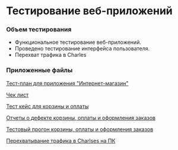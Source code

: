# Тестирование веб-приложений

### Объем тестирования

- Функциональное тестирование веб-приложений.
- Проведено тестирование интерфейса пользователя.
- Перехват трафика в Charles

### Приложенные файлы

[Тест-план для приложения "Интернет-магазин"](https://docs.google.com/spreadsheets/d/1NHb8nMcSpWZFjsW6UgLkOh3CRLRhsPhHzAq4844FAE8/edit?gid=0#gid=0)

[Чек лист](https://docs.google.com/spreadsheets/d/1CTOWWjcKTxDDIW2rf2U9MSFTCUS388HzPwVZkdBlGm4/edit?usp=sharing)

[Тест кейс для корзины и оплаты](https://app.qase.io/project/G8?previewMode=side&suite=187)

[Отчеты о дефекте корзины, оплаты и оформления заказов](https://github.com/ospvdm/web/blob/main/G8-Express%2Brun%2B2024_09_08.pdf)

[Тестовый прогон корзины, оплаты и оформления заказов](https://github.com/ospvdm/web/blob/main/Issues%20(1).xlsx)

[Перехватывание трафика в Charlses на ПК](https://github.com/ospvdm/web/blob/main/1-2_ty0db2P8.mp4)
